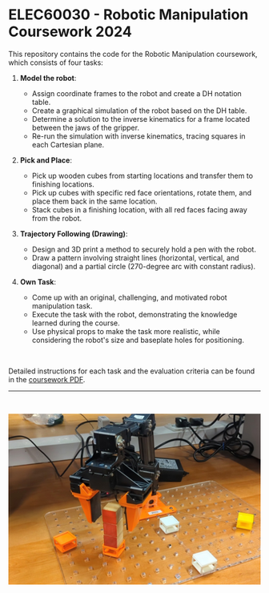 # ELEC60030 - Robotic Manipulation Coursework 2024

This repository contains the code for the Robotic Manipulation coursework, which consists of four tasks:

1. **Model the robot**:
   - Assign coordinate frames to the robot and create a DH notation table.
   - Create a graphical simulation of the robot based on the DH table.
   - Determine a solution to the inverse kinematics for a frame located between the jaws of the gripper.
   - Re-run the simulation with inverse kinematics, tracing squares in each Cartesian plane.

2. **Pick and Place**:
   - Pick up wooden cubes from starting locations and transfer them to finishing locations.
   - Pick up cubes with specific red face orientations, rotate them, and place them back in the same location.
   - Stack cubes in a finishing location, with all red faces facing away from the robot.

3. **Trajectory Following (Drawing)**:
   - Design and 3D print a method to securely hold a pen with the robot.
   - Draw a pattern involving straight lines (horizontal, vertical, and diagonal) and a partial circle (270-degree arc with constant radius).

4. **Own Task**:
   - Come up with an original, challenging, and motivated robot manipulation task.
   - Execute the task with the robot, demonstrating the knowledge learned during the course.
   - Use physical props to make the task more realistic, while considering the robot's size and baseplate holes for positioning.

<br>

Detailed instructions for each task and the evaluation criteria can be found in the [coursework PDF](docs/Robotic%20Manipulation%20Coursework%202024.pdf).

---

<br>

![arm image](docs/image.jpg) 
   